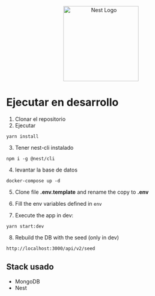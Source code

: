 <p align="center">
  <a href="http://nestjs.com/" target="blank"><img src="https://nestjs.com/img/logo-small.svg" width="200" alt="Nest Logo" /></a>
</p>

# Ejecutar en desarrollo
1. Clonar el repositorio
2. Ejecutar 
```
yarn install
```
3. Tener nest-cli instalado
```
npm i -g @nest/cli
```
4. levantar la base de datos
```
docker-compose up -d
```
5. Clone file __.env.template__ and rename the copy to __.env__

6. Fill the env variables defined in ```env```

7. Execute the app in dev:
```
yarn start:dev
```

8. Rebuild the DB with the seed (only in dev)
```
http://localhost:3000/api/v2/seed
```

## Stack usado
* MongoDB
* Nest

 
